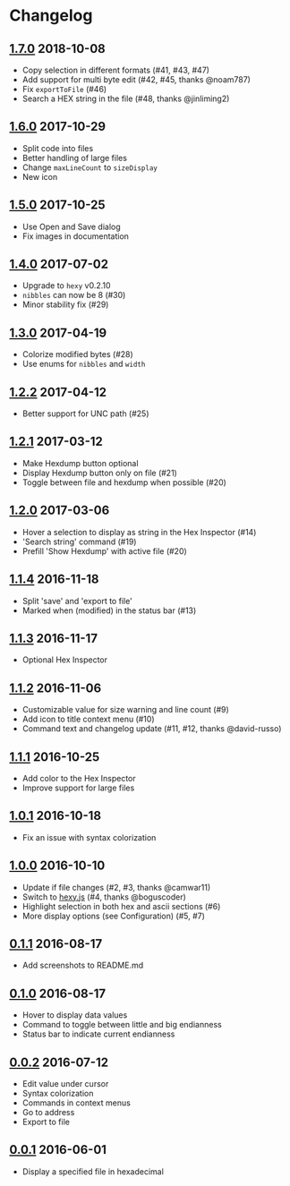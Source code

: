 # Changelog

## [1.7.0] 2018-10-08
* Copy selection in different formats (#41, #43, #47)
* Add support for multi byte edit (#42, #45, thanks @noam787)
* Fix `exportToFile` (#46)
* Search a HEX string in the file (#48, thanks @jinliming2)

## [1.6.0] 2017-10-29
* Split code into files
* Better handling of large files
* Change `maxLineCount` to `sizeDisplay`
* New icon

## [1.5.0] 2017-10-25
* Use Open and Save dialog
* Fix images in documentation

## [1.4.0] 2017-07-02
* Upgrade to `hexy` v0.2.10
* `nibbles` can now be 8 (#30)
* Minor stability fix (#29)

## [1.3.0] 2017-04-19
* Colorize modified bytes (#28)
* Use enums for `nibbles` and `width`

## [1.2.2] 2017-04-12
* Better support for UNC path (#25)

## [1.2.1] 2017-03-12
* Make Hexdump button optional
* Display Hexdump button only on file (#21)
* Toggle between file and hexdump when possible (#20)

## [1.2.0] 2017-03-06
* Hover a selection to display as string in the Hex Inspector (#14)
* 'Search string' command (#19)
* Prefill 'Show Hexdump' with active file (#20)

## [1.1.4] 2016-11-18

* Split 'save' and 'export to file'
* Marked when (modified) in the status bar (#13)

## [1.1.3] 2016-11-17

* Optional Hex Inspector

## [1.1.2] 2016-11-06

* Customizable value for size warning and line count (#9)
* Add icon to title context menu (#10)
* Command text and changelog update (#11, #12, thanks @david-russo)

## [1.1.1] 2016-10-25

* Add color to the Hex Inspector
* Improve support for large files

## [1.0.1] 2016-10-18

* Fix an issue with syntax colorization

## [1.0.0] 2016-10-10

* Update if file changes (#2, #3, thanks @camwar11)
* Switch to [hexy.js](https://www.npmjs.com/package/hexy) (#4, thanks @boguscoder)
* Highlight selection in both hex and ascii sections (#6)
* More display options (see Configuration) (#5, #7)

## [0.1.1] 2016-08-17

* Add screenshots to README.md

## [0.1.0] 2016-08-17

* Hover to display data values
* Command to toggle between little and big endianness
* Status bar to indicate current endianness

## [0.0.2] 2016-07-12

* Edit value under cursor
* Syntax colorization
* Commands in context menus
* Go to address
* Export to file

## [0.0.1] 2016-06-01

* Display a specified file in hexadecimal

[1.7.0]: https://github.com/stef-levesque/vscode-hexdump/compare/7d60017fc919a2ecaecdf52ce51f2ac9da44d361...f8deab7bb875552746a61922bdfbbdd8401988f2
[1.6.0]: https://github.com/stef-levesque/vscode-hexdump/compare/72e52e914030e7c2631549e353c4e005b63a06f3...7b6271ac0db73a818c58bce7b4fcf1e23f72f02b
[1.5.0]: https://github.com/stef-levesque/vscode-hexdump/compare/bd4389ef5d9970c2829cd004fc35c55f60bbd9c6...208314e9224bf304227131f81201f99bc4152bf0
[1.4.0]: https://github.com/stef-levesque/vscode-hexdump/compare/8502eb756e5bcc49d5dbe17af682dae064c8d7ad...3da7bef847a3a96249d5164c5e1c114de0546fac
[1.3.0]: https://github.com/stef-levesque/vscode-hexdump/compare/151ae3929eb66ff49c75568a1dabb4b6794ace5d...02ba787cc607c56de97365bbca8b479f5ba5a0cb
[1.2.2]: https://github.com/stef-levesque/vscode-hexdump/compare/a07ac0271fe3d131bd8c88f4723b2cddbafe8362...5941fbb1a3ef4db0292127a61922d294a59da571
[1.2.1]: https://github.com/stef-levesque/vscode-hexdump/compare/9b37fcd945fd03596bde8e7f53779abb762df026...c4c18df738b7b0ca5c791fd162f26cdb5eb907d4
[1.2.0]: https://github.com/stef-levesque/vscode-hexdump/compare/91523b450d325917195410f327e5df63d11bb4cf...5c61d2a044d183c6ac7ad3facc43073412672bc8
[1.1.4]: https://github.com/stef-levesque/vscode-hexdump/compare/027e5f37a14549e0d9ff80ffac0fe09ce1476cbc...38e26457cc0be4fb3611a3512fd32325c2233d89
[1.1.3]: https://github.com/stef-levesque/vscode-hexdump/compare/4777ef7b5429dd6df11b9698ff2930e772c73bb3...572a5db319319e7df739e9537991a3b168d295e3
[1.1.2]: https://github.com/stef-levesque/vscode-hexdump/compare/3f6b4fa8af24daeccfbd9c1c200fe221e1e8f712...45b01d077b3a6ad9cb2666bdeeb31b89b42a838d
[1.1.1]: https://github.com/stef-levesque/vscode-hexdump/compare/802b67edbe33af050315bb953fc1ce2c69b6ffc7...ff198785736dc683be10ceca85ed1b114b151e11
[1.0.1]: https://github.com/stef-levesque/vscode-hexdump/compare/0fba91206d32dcc01d31a6fd2a544fc6b5e0c26f...fd688a793d63e2cf76b3c169510c4d598cf180dc
[1.0.0]: https://github.com/stef-levesque/vscode-hexdump/compare/dcb67df9426583a9968888bbe7ce83a823e2e592...52e55624cb105501c5aee169a9cfd6d4c769949b
[0.1.1]: https://github.com/stef-levesque/vscode-hexdump/compare/82d035ae76ca09293f13a60df6bc6da8adf4302a...ff9e1658aa4205d49520d4a0bd5043c027ed98a4
[0.1.0]: https://github.com/stef-levesque/vscode-hexdump/compare/47ae52ae080a531910c1fb9da736f1194d9af5ac...75b1bb35a09a0f87de464a74a51e96099ff90225
[0.0.2]: https://github.com/stef-levesque/vscode-hexdump/compare/ba05da59122e25f39fbcaa39b82e98b7f1f3022e...8cfee8b0398313ca58120ec9d19c38c384042536
[0.0.1]: https://github.com/stef-levesque/vscode-hexdump/commit/ba05da59122e25f39fbcaa39b82e98b7f1f3022e

